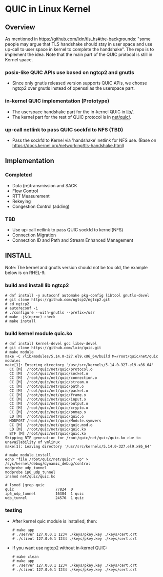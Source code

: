 # QUIC in Linux Kernel

## Overview

As mentioned in https://github.com/lxin/tls_hs#the-backgrounds: "some people may
argue that TLS handshake should stay in user space and use up-call to user space
in kernel to complete the handshake". The repo is to implement the idea. Note
that the main part of the QUIC protocol is still in Kernel space.

### posix-like QUIC APIs use based on ngtcp2 and gnutls
- Since only gnutls released version supports QUIC APIs, we choose
  ngtcp2 over gnutls instead of openssl as the userspace part.

### in-kernel QUIC implementation (Prototype)
- The userspace handshake part for the in-kernel QUIC in [lib/](https://github.com/lxin/quic/tree/main/lib).
- The kernel part for the rest of QUIC protocol is in [net/quic/](https://github.com/lxin/quic/tree/main/net/quic).

### up-call netlink to pass QUIC sockfd to NFS (TBD)
- Pass the sockfd to Kernel via 'handshake' netlink for NFS use.
  (Base on https://docs.kernel.org/networking/tls-handshake.html)

## Implementation

### Completed
- Data (re)transmission and SACK
- Flow Control
- RTT Measurement
- Rekeying
- Congestion Control (adding)

### TBD
- Use up-call netlink to pass QUIC sockfd to kernel(NFS)
- Connection Migration
- Connection ID and Path and Stream Enhanced Management

## INSTALL

Note: The kernel and gnutls version should not be too old, the example below is on RHEL-9.

### build and install lib ngtcp2
    # dnf install -y autoconf automake pkg-config libtool gnutls-devel
    # git clone https://github.com/ngtcp2/ngtcp2.git
    # cd ngtcp2
    # autoreconf -i
    # ./configure --with-gnutls --prefix=/usr
    # make -j$(nproc) check
    # make install

### build kernel module quic.ko
    # dnf install kernel-devel gcc libev-devel
    # git clone https://github.com/lxin/quic.git
    # make module
    make -C /lib/modules/5.14.0-327.el9.x86_64/build M=/root/quic/net/quic modules
    make[1]: Entering directory '/usr/src/kernels/5.14.0-327.el9.x86_64'
      CC [M]  /root/quic/net/quic/protocol.o
      CC [M]  /root/quic/net/quic/socket.o
      CC [M]  /root/quic/net/quic/connection.o
      CC [M]  /root/quic/net/quic/stream.o
      CC [M]  /root/quic/net/quic/path.o
      CC [M]  /root/quic/net/quic/packet.o
      CC [M]  /root/quic/net/quic/frame.o
      CC [M]  /root/quic/net/quic/input.o
      CC [M]  /root/quic/net/quic/output.o
      CC [M]  /root/quic/net/quic/crypto.o
      CC [M]  /root/quic/net/quic/pnmap.o
      LD [M]  /root/quic/net/quic/quic.o
      MODPOST /root/quic/net/quic/Module.symvers
      CC [M]  /root/quic/net/quic/quic.mod.o
      LD [M]  /root/quic/net/quic/quic.ko
      BTF [M] /root/quic/net/quic/quic.ko
    Skipping BTF generation for /root/quic/net/quic/quic.ko due to unavailability of vmlinux
    make[1]: Leaving directory '/usr/src/kernels/5.14.0-327.el9.x86_64'

    # make module_install
    echo "file /root/quic/net/quic/* +p" > /sys/kernel/debug/dynamic_debug/control
    modprobe udp_tunnel
    modprobe ip6_udp_tunnel
    insmod net/quic/quic.ko

    # lsmod |grep quic
    quic                   77824  0
    ip6_udp_tunnel         16384  1 quic
    udp_tunnel             24576  1 quic

### testing
  - After kernel quic module is installed, then:

        # make app
        # ./server 127.0.0.1 1234 ./keys/pkey.key ./keys/cert.crt
        # ./client 127.0.0.1 1234 ./keys/pkey.key ./keys/cert.crt

  - If you want use ngtcp2 without in-kernel QUIC:

        # make clean
        # make app
        # ./server 127.0.0.1 1234 ./keys/pkey.key ./keys/cert.crt
        # ./client 127.0.0.1 1234 ./keys/pkey.key ./keys/cert.crt
